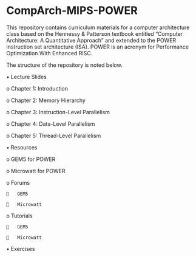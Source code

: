# CompArch-MIPS-POWER

This repository contains curriculum materials for a computer architecture class based on the Hennessy & Patterson textbook entitled “Computer Architecture: A Quantitative Approach” and extended to the POWER instruction set architecture (ISA). POWER is an acronym for Performance Optimization With Enhanced RISC.

The structure of the repository is noted below.

•	Lecture Slides
  
  o	Chapter 1: Introduction
  
  o	Chapter 2: Memory Hierarchy
  
  o	Chapter 3: Instruction-Level Parallelism
  
  o	Chapter 4: Data-Level Parallelism 
  
  o	Chapter 5: Thread-Level Parallelism

•	Resources

  o	GEM5 for POWER
  
  o	Microwatt for POWER
  
  o	Forums
  
    	GEM5
    
    	Microwatt
    
o	Tutorials

    	GEM5
    
    	Microwatt
    
•	Exercises

